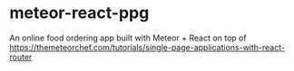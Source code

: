 # meteor-react-ppg

An online food ordering app built with Meteor + React on top of https://themeteorchef.com/tutorials/single-page-applications-with-react-router

